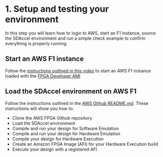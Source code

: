 # 1. Setup and testing your environment

In this step you will learn how to login to AWS, start an F1 instance, source the SDAccel environment and run a simple check example to confirm everything is properly running.

## Start an AWS F1 instance
Follow the [instructions outlined in this video](https://www.xilinx.com/video/software/introduction-to-amazon-ec2-f1.html) to start an AWS F1 instance loaded with the [FPGA Developer AMI](https://aws.amazon.com/marketplace/pp/B06VVYBLZZ)

## Load the SDAccel environment on AWS F1
Follow the instructions outlined in the [AWS Github README.md](https://github.com/aws/aws-fpga-preview/blob/master/sdk/SDAccel/README.md). 
These instructions will show you how to:
- Clone the AWS FPGA Github repository
- Load the SDAccel environment
- Compile and run your design for Software Emulation
- Compile and run your design for Hardware Emulation
- Compile your design for Hardware Execution
- Create an Amazon FPGA Image (AFI) for your Hardware Execution build
- Execute your design with a registered AFI

